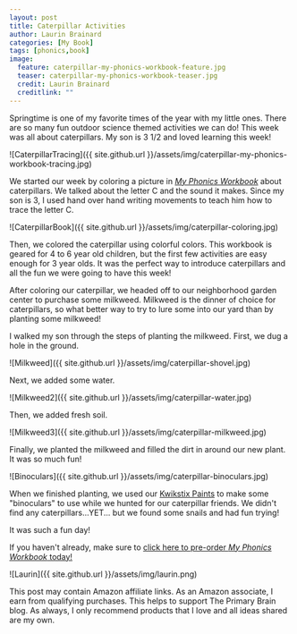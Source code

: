 ```yaml
---
layout: post
title: Caterpillar Activities
author: Laurin Brainard
categories: [My Book]
tags: [phonics,book]
image:
  feature: caterpillar-my-phonics-workbook-feature.jpg
  teaser: caterpillar-my-phonics-workbook-teaser.jpg
  credit: Laurin Brainard
  creditlink: ""
---
```

Springtime is one of my favorite times of the year with my little ones. There are so many fun outdoor science themed activities we can do! This week was all about caterpillars. My son is 3 1/2 and loved learning this week! 

![CaterpillarTracing]({{ site.github.url }}/assets/img/caterpillar-my-phonics-workbook-tracing.jpg)

We started our week by coloring a picture in [_My Phonics Workbook_](https://amzn.to/2DTwFlP) about caterpillars. We talked about the letter C and the sound it makes. Since my son is 3, I used hand over hand writing movements to teach him how to trace the letter C. 

![CaterpillarBook]({{ site.github.url }}/assets/img/caterpillar-coloring.jpg)

Then, we colored the caterpillar using colorful colors. This workbook is geared for 4 to 6 year old children, but the first few activities are easy enough for 3 year olds. It was the perfect way to introduce caterpillars and all the fun we were going to have this week!

After coloring our caterpillar, we headed off to our neighborhood garden center to purchase some milkweed. Milkweed is the dinner of choice for caterpillars, so what better way to try to lure some into our yard than by planting some milkweed! 

I walked my son through the steps of planting the milkweed. First, we dug a hole in the ground. 

![Milkweed]({{ site.github.url }}/assets/img/caterpillar-shovel.jpg)

Next, we added some water. 

![Milkweed2]({{ site.github.url }}/assets/img/caterpillar-water.jpg)

Then, we added fresh soil. 

![Milkweed3]({{ site.github.url }}/assets/img/caterpillar-milkweed.jpg)

Finally, we planted the milkweed and filled the dirt in around our new plant. It was so much fun!

<script type="text/javascript">
amzn_assoc_placement = "adunit0";
amzn_assoc_search_bar = "true";
amzn_assoc_tracking_id = "theprimarybra-20";
amzn_assoc_ad_mode = "manual";
amzn_assoc_ad_type = "smart";
amzn_assoc_marketplace = "amazon";
amzn_assoc_region = "US";
amzn_assoc_title = "My Amazon Picks";
amzn_assoc_linkid = "7d4a045dbe714fd0e2bbb3bb09a1a397";
amzn_assoc_asins = "1641524413,B013HO4OR0,B00CI6J3HA,B003HGGPLW";
</script>
<script src="//z-na.amazon-adsystem.com/widgets/onejs?MarketPlace=US"></script>

![Binoculars]({{ site.github.url }}/assets/img/caterpillar-binoculars.jpg)

When we finished planting, we used our [Kwikstix Paints](https://amzn.to/2w0FVQr) to make some "binoculars" to use while we hunted for our caterpillar friends. We didn't find any caterpillars...YET... but we found some snails and had fun trying!

It was such a fun day!

If you haven't already, make sure to [click here to pre-order _My Phonics Workbook_ today!](https://amzn.to/2DTwFlP)

![Laurin]({{ site.github.url }}/assets/img/laurin.png)

This post may contain Amazon affiliate links. As an Amazon associate, I earn from qualifying purchases. This helps to support The Primary Brain blog. As always, I only recommend products that I love and all ideas shared are my own. 
